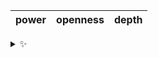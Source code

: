 | power | openness | depth |
| :---: | :------: | :---: |

<details>
  <summary>✨</summary>
  These words are chosen at random each day. New words will appear here tomorrow morning.
</details>